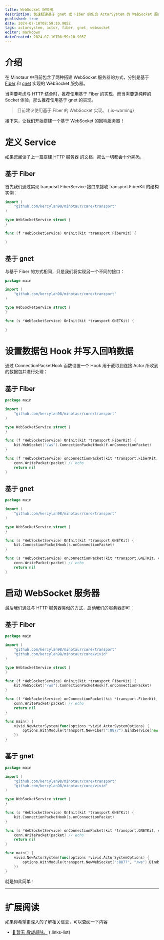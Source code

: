 ```yaml
---
title: WebSocket 服务器
description: 快速搭建基于 gnet 或 Fiber 的包含 ActorSystem 的 WebSocket 服务器
published: true
date: 2024-07-10T08:59:10.905Z
tags: actorsystem, actor, fiber, gnet, websocket
editor: markdown
dateCreated: 2024-07-10T08:59:10.905Z
---
```


# 介绍
在 Minotaur 中目前包含了两种搭建 WebSocket 服务器的方式，分别是基于 [Fiber](https://gofiber.io) 和 [gnet](https://gnet.host) 实现的 WebSocket 服务器。

当需要考虑与 HTTP 结合时，推荐使用基于 Fiber 的实现，而当需要更纯粹的 Socket 体验，那么推荐使用基于 gnet 的实现。

> 目前建议使用基于 Fiber 的 WebSocket 实现。
{.is-warning}

接下来，让我们开始搭建一个基于 WebSocket 的回响服务器！

# 定义 Service
如果您阅读了上一篇搭建 [HTTP 服务器](/zh/guide/http-server) 的文档，那么一切都会十分熟悉，

## 基于 Fiber
首先我们通过实现 tranposrt.FiberService 接口来接收 transport.FiberKit 的结构实例：

```go
import (
	"github.com/kercylan98/minotaur/core/transport"
)

type WebSocketService struct {
}

func (f *WebSocketService) OnInit(kit *transport.FiberKit) {

}
```

## 基于 gnet
与基于 Fiber 的方式相同，只是我们将实现另一个不同的接口：

```go
package main

import (
	"github.com/kercylan98/minotaur/core/transport"
)

type WebSocketService struct {
}

func (s *WebSocketService) OnInit(kit *transport.GNETKit) {
	
}
```

# 设置数据包 Hook 并写入回响数据
通过 ConnectionPacketHook 函数设置一个 Hook 用于截取到连接 Actor 所收到的数据包并进行处理：

## 基于 Fiber
```go
package main

import (
	"github.com/kercylan98/minotaur/core/transport"
)

type WebSocketService struct {
}

func (f *WebSocketService) OnInit(kit *transport.FiberKit) {
	kit.WebSocket("/ws").ConnectionPacketHook(f.onConnectionPacket)
}

func (f *WebSocketService) onConnectionPacket(kit *transport.FiberKit, ctx *transport.FiberContext, conn *transport.Conn, packet transport.Packet) error {
	conn.WritePacket(packet) // echo
	return nil
}
```

## 基于 gnet
```go
package main

import (
	"github.com/kercylan98/minotaur/core/transport"
)

type WebSocketService struct {
}

func (s *WebSocketService) OnInit(kit *transport.GNETKit) {
	kit.ConnectionPacketHook(s.onConnectionPacket)
}

func (s *WebSocketService) onConnectionPacket(kit *transport.GNETKit, conn *transport.Conn, packet transport.Packet) error {
	conn.WritePacket(packet) // echo
	return nil
}
```

# 启动 WebSocket 服务器
最后我们通过与 HTTP 服务器类似的方式，启动我们的服务器即可：

## 基于 Fiber
```go
package main

import (
	"github.com/kercylan98/minotaur/core/transport"
	"github.com/kercylan98/minotaur/core/vivid"
)

type WebSocketService struct {
}

func (f *WebSocketService) OnInit(kit *transport.FiberKit) {
	kit.WebSocket("/ws").ConnectionPacketHook(f.onConnectionPacket)
}

func (f *WebSocketService) onConnectionPacket(kit *transport.FiberKit, ctx *transport.FiberContext, conn *transport.Conn, packet transport.Packet) error {
	conn.WritePacket(packet) // echo
	return nil
}

func main() {
	vivid.NewActorSystem(func(options *vivid.ActorSystemOptions) {
		options.WithModule(transport.NewFiber(":8877").BindService(new(WebSocketService)))
	})
}
```

## 基于 gnet
```go
package main

import (
	"github.com/kercylan98/minotaur/core/transport"
	"github.com/kercylan98/minotaur/core/vivid"
)

type WebSocketService struct {
}

func (s *WebSocketService) OnInit(kit *transport.GNETKit) {
	kit.ConnectionPacketHook(s.onConnectionPacket)
}

func (s *WebSocketService) onConnectionPacket(kit *transport.GNETKit, conn *transport.Conn, packet transport.Packet) error {
	conn.WritePacket(packet) // echo
	return nil
}

func main() {
	vivid.NewActorSystem(func(options *vivid.ActorSystemOptions) {
		options.WithModule(transport.NewWebSocket(":8877", "/ws").BindService(new(WebSocketService)))
	})
}
```

就是如此简单！

***

# 扩展阅读
如果你希望更深入的了解相关信息，可以查阅一下内容

- [🎈 暂无 *敬请期待。*](#)
{.links-list}